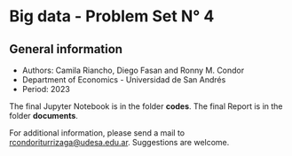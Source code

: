# Big data - Problem Set N° 4

## General information
* Authors: Camila Riancho, Diego Fasan and Ronny M. Condor
* Department of Economics - Universidad de San Andrés
* Period: 2023

The final Jupyter Notebook is in the folder **codes**. The final Report is in the folder **documents**.

For additional information, please send a mail to rcondoriturrizaga@udesa.edu.ar. Suggestions are welcome.
<br />

 
